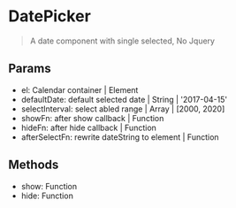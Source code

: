 # DatePicker
> A date component with single selected, No Jquery

## Params

- el: Calendar container | Element
- defaultDate: default selected date | String | '2017-04-15'
- selectInterval: select abled range | Array | [2000, 2020]
- showFn: after show callback | Function
- hideFn: after hide callback | Function
- afterSelectFn: rewrite dateString to element | Function

## Methods

- show: Function
- hide: Function

